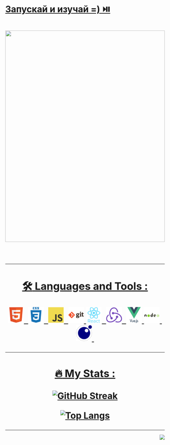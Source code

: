 <h1><a href="https://music-2021.ru/uploads/files/2021-06/1624206028_e-type-this-is-the-way.mp3" target="_blank">Запускай и изучай =)  ⏯️  </h1>


<h1>
<div id="header" align="center">
  <img src="https://media.giphy.com/media/KYf4aKM1pIGvXxW07V/giphy.gif" width="100%" height="666"/>



<div id=budges>
<img src="https://komarev.com/ghpvc/?username=cybernO0b&style=flat-square&color=green&text-color=black" alt=""/>
</div>

  
  
  ---

  
  
### :hammer_and_wrench: Languages and Tools :
<div>
  <img src="https://github.com/devicons/devicon/blob/master/icons/html5/html5-original.svg" title="HTML5" alt="HTML" width="50" height="50"/>&nbsp;
  <img src="https://github.com/devicons/devicon/blob/master/icons/css3/css3-plain-wordmark.svg"  title="CSS3" alt="CSS" width="50" height="50"/>&nbsp;
  <img src="https://github.com/devicons/devicon/blob/master/icons/javascript/javascript-original.svg" title="JavaScript" alt="JavaScript" width="50" height="50"/>&nbsp;
<img src="https://github.com/devicons/devicon/blob/master/icons/git/git-original-wordmark.svg" title="Git" alt="Git" width="50" height="50"/>
  <img src="https://github.com/devicons/devicon/blob/master/icons/react/react-original-wordmark.svg" title="React" alt="React" width="50" height="50"/>&nbsp;
  <img src="https://github.com/devicons/devicon/blob/master/icons/redux/redux-original.svg" title="Redux" alt="Redux " width="50" height="50"/>&nbsp;
<img src="https://github.com/devicons/devicon/blob/master/icons/vuejs/vuejs-original-wordmark.svg" title="Vue" alt="Vue" width="50" height="50"/>
  <img src="https://github.com/devicons/devicon/blob/master/icons/nodejs/nodejs-original-wordmark.svg" title="NodeJS" alt="NodeJS" width="50" height="50"/>&nbsp;
  <img src="https://github.com/devicons/devicon/blob/master/icons/lua/lua-original.svg" title="Lua" alt="Lua" width="50" height="50"/>&nbsp;
</div>


  
  
  ---

  

### :fire: My Stats :
[![GitHub Streak](https://github-readme-streak-stats.herokuapp.com/?user=cybernO0b&theme=dark&background=000000)](#)





  [![Top Langs](https://github-readme-stats.vercel.app/api/top-langs/?username=cybernO0b&layout=compact&theme=vision-friendly-dark&hide=less)](#)
  </h1>


---



<div align="right">
<img src="https://sirus.su/api/characters/9/2665452/bar.jpg"/>
  </div>
